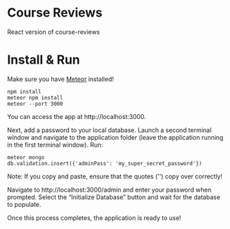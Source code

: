 # Course Reviews
React version of course-reviews

# Install & Run
Make sure you have [Meteor](https://www.meteor.com) installed!

    npm install
    meteor npm install
    meteor --port 3000

You can access the app at http://localhost:3000.

Next, add a password to your local database. Launch a second terminal window and
navigate to the application folder (leave the application running in the first
terminal window). Run:

    meteor mongo
    db.validation.insert({'adminPass': 'my_super_secret_password'})

Note: If you copy and paste, ensure that the quotes ('') copy over correctly!

Navigate to http://localhost:3000/admin and enter your password when prompted.
Select the “Initialize Database” button and wait for the database to populate.

Once this process completes, the application is ready to use!
